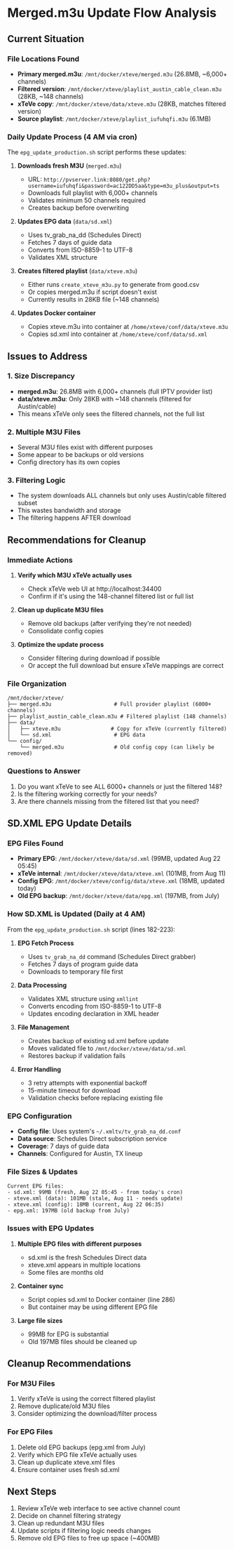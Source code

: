 # Merged.m3u Update Flow Analysis

## Current Situation

### File Locations Found
- **Primary merged.m3u**: `/mnt/docker/xteve/merged.m3u` (26.8MB, ~6,000+ channels)
- **Filtered version**: `/mnt/docker/xteve/playlist_austin_cable_clean.m3u` (28KB, ~148 channels)
- **xTeVe copy**: `/mnt/docker/xteve/data/xteve.m3u` (28KB, matches filtered version)
- **Source playlist**: `/mnt/docker/xteve/playlist_iufuhqfi.m3u` (6.1MB)

### Daily Update Process (4 AM via cron)

The `epg_update_production.sh` script performs these updates:

1. **Downloads fresh M3U** (`merged.m3u`)
   - URL: `http://pvserver.link:8080/get.php?username=iufuhqfi&password=ac122DD5aa&type=m3u_plus&output=ts`
   - Downloads full playlist with 6,000+ channels
   - Validates minimum 50 channels required
   - Creates backup before overwriting

2. **Updates EPG data** (`data/sd.xml`)
   - Uses tv_grab_na_dd (Schedules Direct)
   - Fetches 7 days of guide data
   - Converts from ISO-8859-1 to UTF-8
   - Validates XML structure

3. **Creates filtered playlist** (`data/xteve.m3u`)
   - Either runs `create_xteve_m3u.py` to generate from good.csv
   - Or copies merged.m3u if script doesn't exist
   - Currently results in 28KB file (~148 channels)

4. **Updates Docker container**
   - Copies xteve.m3u into container at `/home/xteve/conf/data/xteve.m3u`
   - Copies sd.xml into container at `/home/xteve/conf/data/sd.xml`

## Issues to Address

### 1. Size Discrepancy
- **merged.m3u**: 26.8MB with 6,000+ channels (full IPTV provider list)
- **data/xteve.m3u**: Only 28KB with ~148 channels (filtered for Austin/cable)
- This means xTeVe only sees the filtered channels, not the full list

### 2. Multiple M3U Files
- Several M3U files exist with different purposes
- Some appear to be backups or old versions
- Config directory has its own copies

### 3. Filtering Logic
- The system downloads ALL channels but only uses Austin/cable filtered subset
- This wastes bandwidth and storage
- The filtering happens AFTER download

## Recommendations for Cleanup

### Immediate Actions
1. **Verify which M3U xTeVe actually uses**
   - Check xTeVe web UI at http://localhost:34400
   - Confirm if it's using the 148-channel filtered list or full list

2. **Clean up duplicate M3U files**
   - Remove old backups (after verifying they're not needed)
   - Consolidate config copies

3. **Optimize the update process**
   - Consider filtering during download if possible
   - Or accept the full download but ensure xTeVe mappings are correct

### File Organization
```
/mnt/docker/xteve/
├── merged.m3u                    # Full provider playlist (6000+ channels)
├── playlist_austin_cable_clean.m3u # Filtered playlist (148 channels)
├── data/
│   ├── xteve.m3u                # Copy for xTeVe (currently filtered)
│   └── sd.xml                    # EPG data
└── config/
    └── merged.m3u                # Old config copy (can likely be removed)
```

### Questions to Answer
1. Do you want xTeVe to see ALL 6000+ channels or just the filtered 148?
2. Is the filtering working correctly for your needs?
3. Are there channels missing from the filtered list that you need?

## SD.XML EPG Update Details

### EPG Files Found
- **Primary EPG**: `/mnt/docker/xteve/data/sd.xml` (99MB, updated Aug 22 05:45)
- **xTeVe internal**: `/mnt/docker/xteve/data/xteve.xml` (101MB, from Aug 11)
- **Config EPG**: `/mnt/docker/xteve/config/data/xteve.xml` (18MB, updated today)
- **Old EPG backup**: `/mnt/docker/xteve/data/epg.xml` (197MB, from July)

### How SD.XML is Updated (Daily at 4 AM)

From the `epg_update_production.sh` script (lines 182-223):

1. **EPG Fetch Process**
   - Uses `tv_grab_na_dd` command (Schedules Direct grabber)
   - Fetches 7 days of program guide data
   - Downloads to temporary file first

2. **Data Processing**
   - Validates XML structure using `xmllint`
   - Converts encoding from ISO-8859-1 to UTF-8
   - Updates encoding declaration in XML header

3. **File Management**
   - Creates backup of existing sd.xml before update
   - Moves validated file to `/mnt/docker/xteve/data/sd.xml`
   - Restores backup if validation fails

4. **Error Handling**
   - 3 retry attempts with exponential backoff
   - 15-minute timeout for download
   - Validation checks before replacing existing file

### EPG Configuration
- **Config file**: Uses system's `~/.xmltv/tv_grab_na_dd.conf`
- **Data source**: Schedules Direct subscription service
- **Coverage**: 7 days of guide data
- **Channels**: Configured for Austin, TX lineup

### File Sizes & Updates
```
Current EPG files:
- sd.xml: 99MB (fresh, Aug 22 05:45 - from today's cron)
- xteve.xml (data): 101MB (stale, Aug 11 - needs update)
- xteve.xml (config): 18MB (current, Aug 22 06:35)
- epg.xml: 197MB (old backup from July)
```

### Issues with EPG Updates

1. **Multiple EPG files with different purposes**
   - sd.xml is the fresh Schedules Direct data
   - xteve.xml appears in multiple locations
   - Some files are months old

2. **Container sync**
   - Script copies sd.xml to Docker container (line 286)
   - But container may be using different EPG file

3. **Large file sizes**
   - 99MB for EPG is substantial
   - Old 197MB files should be cleaned up

## Cleanup Recommendations

### For M3U Files
1. Verify xTeVe is using the correct filtered playlist
2. Remove duplicate/old M3U files
3. Consider optimizing the download/filter process

### For EPG Files
1. Delete old EPG backups (epg.xml from July)
2. Verify which EPG file xTeVe actually uses
3. Clean up duplicate xteve.xml files
4. Ensure container uses fresh sd.xml

## Next Steps
1. Review xTeVe web interface to see active channel count
2. Decide on channel filtering strategy
3. Clean up redundant M3U files
4. Update scripts if filtering logic needs changes
5. Remove old EPG files to free up space (~400MB)